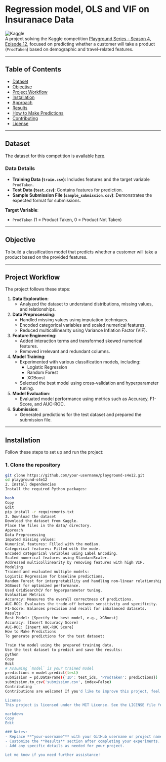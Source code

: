# **Regression model, OLS and VIF on Insuranace Data**

![Kaggle](https://img.shields.io/badge/Kaggle-Competition-blue.svg)  
A project solving the Kaggle competition [Playground Series - Season 4, Episode 12](https://www.kaggle.com/competitions/playground-series-s4e12/overview), focused on predicting whether a customer will take a product (`ProdTaken`) based on demographic and travel-related features.

---

## **Table of Contents**
- [Dataset](#dataset)
- [Objective](#objective)
- [Project Workflow](#project-workflow)
- [Installation](#installation)
- [Approach](#approach)
- [Results](#results)
- [How to Make Predictions](#how-to-make-predictions)
- [Contributing](#contributing)
- [License](#license)

---

## **Dataset**
The dataset for this competition is available [here](https://www.kaggle.com/competitions/playground-series-s4e12/data).

### **Data Details**
- **Training Data (`train.csv`)**: Includes features and the target variable `ProdTaken`.
- **Test Data (`test.csv`)**: Contains features for prediction.
- **Sample Submission File (`sample_submission.csv`)**: Demonstrates the expected format for submissions.

**Target Variable**:  
- `ProdTaken` (1 = Product Taken, 0 = Product Not Taken)

---

## **Objective**
To build a classification model that predicts whether a customer will take a product based on the provided features.

---

## **Project Workflow**
The project follows these steps:
1. **Data Exploration**:
   - Analyzed the dataset to understand distributions, missing values, and relationships.
2. **Data Preprocessing**:
   - Handled missing values using imputation techniques.
   - Encoded categorical variables and scaled numerical features.
   - Reduced multicollinearity using Variance Inflation Factor (VIF).
3. **Feature Engineering**:
   - Added interaction terms and transformed skewed numerical features.
   - Removed irrelevant and redundant columns.
4. **Model Training**:
   - Experimented with various classification models, including:
     - Logistic Regression
     - Random Forest
     - XGBoost
   - Selected the best model using cross-validation and hyperparameter tuning.
5. **Model Evaluation**:
   - Evaluated model performance using metrics such as Accuracy, F1-Score, and AUC-ROC.
6. **Submission**:
   - Generated predictions for the test dataset and prepared the submission file.

---

## **Installation**
Follow these steps to set up and run the project:

### **1. Clone the repository**
```bash
git clone https://github.com/your-username/playground-s4e12.git
cd playground-s4e12
2. Install dependencies
Install the required Python packages:

bash
Copy
Edit
pip install -r requirements.txt
3. Download the dataset
Download the dataset from Kaggle.
Place the files in the data/ directory.
Approach
Data Preprocessing
Imputed missing values:
Numerical features: Filled with the median.
Categorical features: Filled with the mode.
Encoded categorical variables using Label Encoding.
Scaled numerical features using StandardScaler.
Addressed multicollinearity by removing features with high VIF.
Modeling
Trained and evaluated multiple models:
Logistic Regression for baseline predictions.
Random Forest for interpretability and handling non-linear relationships.
XGBoost for optimized performance.
Used GridSearchCV for hyperparameter tuning.
Evaluation Metrics
Accuracy: Measures the overall correctness of predictions.
AUC-ROC: Evaluates the trade-off between sensitivity and specificity.
F1-Score: Balances precision and recall for imbalanced datasets.
Results
Best Model: [Specify the best model, e.g., XGBoost]
Accuracy: [Insert Accuracy Score]
AUC-ROC: [Insert AUC-ROC Score]
How to Make Predictions
To generate predictions for the test dataset:

Train the model using the prepared training data.
Use the test dataset to predict and save the results:
python
Copy
Edit
# Assuming `model` is your trained model
predictions = model.predict(test)
submission = pd.DataFrame({'ID': test_ids, 'ProdTaken': predictions})
submission.to_csv('submission.csv', index=False)
Contributing
Contributions are welcome! If you'd like to improve this project, feel free to fork the repository and submit a pull request.

License
This project is licensed under the MIT License. See the LICENSE file for details.

markdown
Copy
Edit

### Notes:
- Replace **"your-username"** with your GitHub username or project name.
- Customize the **Results** section after completing your experiments.
- Add any specific details as needed for your project.

Let me know if you need further assistance!
